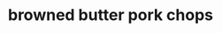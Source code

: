 ---
servings: 3 servings
notes:
directions: |-
  * In a large skillet over medium-low heat, heat the butter with garlic until melted
  * Continue to heat until the butter foams, stirring constantly to prevent overflowing
  * Once the foam subsides, continue to heat until brown bits form at the bottom of the skillet and a nutty aroma is produced
  * Add the pork chops and cook on each side until cooked through (3-5 minutes per side, or until internal temperature reached 145°F)
  * Remove the cooked chops to a clean plate and tent loosely with foil
  * Lower the heat to low and add the mushrooms, oregano, and thyme to the butter mixture
  * Cook until the mushrooms are slightly softened and cooked
  * Whisk in the flour until no lumps remain
  * Slowly stir in the milk until the desired gravy consistency is achieved
  * Season with salt and pepper to taste
  * (With the heat still on low) return the pork chops to the gravy for about 5 minutes
  * Serve and enjoy!
ingredients: |-
  * 4 tablespoons unsalted butter
  * 2 garlic cloves, minced
  * 3 thick-cut, boneless pork chops
  * 1 cup mushrooms, sliced
  * 1 tablespoon dried oregano
  * 1 tablespoon dried thyme
  * 1/4 cup all-purpose flour
  * 1 to 1 1/2 cups whole milk, can use heavy cream
  * Salt and pepper to taste
rating:
ease:
category: main course
href: 'https://iamhomesteader.com/pork-chops/'
totalTime: 30 mins
cookTime: 25 mins
prepTime: 5 mins
title: browned butter pork chops
path: /browned-butter-pork-chops
---